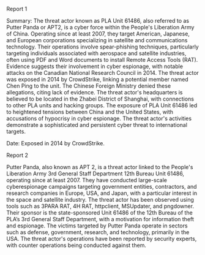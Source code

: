 
Report 1

Summary:
The threat actor known as PLA Unit 61486, also referred to as Putter Panda or APT2, is a cyber force within the People's Liberation Army of China. Operating since at least 2007, they target American, Japanese, and European corporations specializing in satellite and communications technology. Their operations involve spear-phishing techniques, particularly targeting individuals associated with aerospace and satellite industries, often using PDF and Word documents to install Remote Access Tools (RAT). Evidence suggests their involvement in cyber espionage, with notable attacks on the Canadian National Research Council in 2014. The threat actor was exposed in 2014 by CrowdStrike, linking a potential member named Chen Ping to the unit. The Chinese Foreign Ministry denied these allegations, citing lack of evidence. The threat actor's headquarters is believed to be located in the Zhabei District of Shanghai, with connections to other PLA units and hacking groups. The exposure of PLA Unit 61486 led to heightened tensions between China and the United States, with accusations of hypocrisy in cyber espionage. The threat actor's activities demonstrate a sophisticated and persistent cyber threat to international targets. 

Date: Exposed in 2014 by CrowdStrike.





Report 2

Putter Panda, also known as APT 2, is a threat actor linked to the People's Liberation Army 3rd General Staff Department 12th Bureau Unit 61486, operating since at least 2007. They have conducted large-scale cyberespionage campaigns targeting government entities, contractors, and research companies in Europe, USA, and Japan, with a particular interest in the space and satellite industry. The threat actor has been observed using tools such as 3PARA RAT, 4H RAT, httpclient, MSUpdater, and pngdowner. Their sponsor is the state-sponsored Unit 61486 of the 12th Bureau of the PLA’s 3rd General Staff Department, with a motivation for information theft and espionage. The victims targeted by Putter Panda operate in sectors such as defense, government, research, and technology, primarily in the USA. The threat actor's operations have been reported by security experts, with counter operations being conducted against them.


